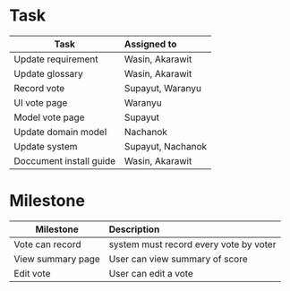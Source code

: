 # Task

| Task | Assigned to |
| ---- |:----------- |
| Update requirement |Wasin, Akarawit|
| Update glossary|Wasin, Akarawit|
| Record vote|Supayut, Waranyu|
| UI vote page|Waranyu|
| Model vote page|Supayut|
| Update domain model|Nachanok|
| Update system|Supayut, Nachanok|
| Doccument install guide|Wasin, Akarawit|

# Milestone

| Milestone | Description |
| --------- |:----------- |
| Vote can record | system must record every vote by voter |
| View summary page | User can view summary of score |
| Edit vote | User can edit a vote |
